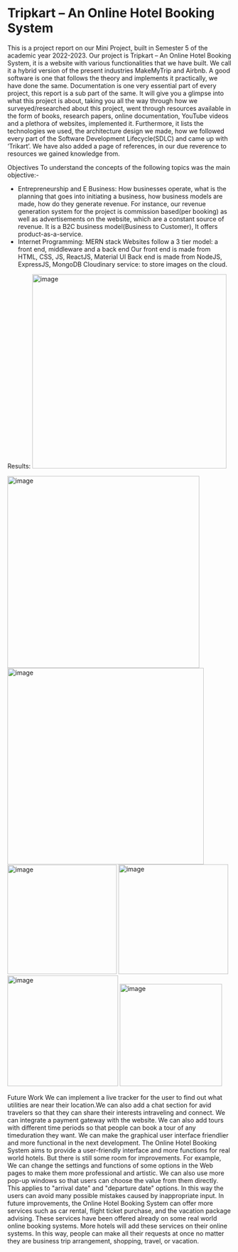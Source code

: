 # Tripkart – An Online Hotel Booking System

This is a project report on our Mini Project, built in Semester 5 of the academic year
2022-2023. Our project is Tripkart – An Online Hotel Booking System, it is a website
with various functionalities that we have built. We call it a hybrid version of the
present industries MakeMyTrip and Airbnb. A good software is one that follows the
theory and implements it practically, we have done the same. Documentation is one
very essential part of every project, this report is a sub part of the same. It will give
you a glimpse into what this project is about, taking you all the way through how we
surveyed/researched about this project, went through resources available in the form
of books, research papers, online documentation, YouTube videos and a plethora of
websites, implemented it. Furthermore, it lists the technologies we used, the
architecture design we made, how we followed every part of the Software
Development Lifecycle(SDLC) and came up with ‘Trikart’. We have also added a
page of references, in our due reverence to resources we gained knowledge from. 

Objectives
To understand the concepts of the following topics was the main objective:-
- Entrepreneurship and E Business: How businesses operate, what is the planning that goes
into initiating a business, how business models are made, how do they generate revenue. For
instance, our revenue generation system for the project is commission based(per booking) as
well as advertisements on the website, which are a constant source of revenue. It is a B2C
business model(Business to Customer), It offers product-as-a-service.
- Internet Programming: MERN stack
Websites follow a 3 tier model: a front end, middleware and a back end
Our front end is made from HTML, CSS, JS, ReactJS, Material UI
Back end is made from NodeJS, ExpressJS, MongoDB
Cloudinary service: to store images on the cloud.

Results:
<img width="437" alt="image" src="https://github.com/aaronfernandes4/TripKart/assets/86305002/2ba8b410-2955-4ee0-8d15-896ffff070a2">

<img width="432" alt="image" src="https://github.com/aaronfernandes4/TripKart/assets/86305002/15efe4e9-d769-4ea1-9fc1-8d70be98dcc6">

<img width="442" alt="image" src="https://github.com/aaronfernandes4/TripKart/assets/86305002/807b8dd4-c300-40bf-9526-fbdb4ae91a7b">

<img width="246" alt="image" src="https://github.com/aaronfernandes4/TripKart/assets/86305002/2d4e9878-62f0-4378-a379-5acc8e0b8b8e">

<img width="247" alt="image" src="https://github.com/aaronfernandes4/TripKart/assets/86305002/70ad5a5e-a999-459b-9cf5-e52b715f8fc8">

<img width="249" alt="image" src="https://github.com/aaronfernandes4/TripKart/assets/86305002/1fd156a3-d517-4358-8534-3c4a5b88dc8d">

<img width="230" alt="image" src="https://github.com/aaronfernandes4/TripKart/assets/86305002/6fcd5ca2-0ed4-4ccb-bbc4-d966a2a8848e">



Future Work
We can implement a live tracker for the user to find out what utilities are near their location.We
can also add a chat section for avid travelers so that they can share their interests intraveling and
connect. We can integrate a payment gateway with the website. We can also add tours with
different time periods so that people can book a tour of any timeduration they want.
We can make the graphical user interface friendlier and more functional in the next
development. The Online Hotel Booking System aims to provide a user-friendly interface
and more functions for real world hotels. But there is still some room for improvements. For
example, We can change the settings and functions of some options in the Web pages to
make them more professional and artistic. We can also use more pop-up windows so that
users can choose the value from them directly. This applies to "arrival date" and "departure
date" options. In this way the users can avoid many possible mistakes caused by
inappropriate input. In future improvements, the Online Hotel Booking System can offer
more services such as car rental, flight ticket purchase, and the vacation package advising.
These services have been offered already on some real world online booking systems. More
hotels will add these services on their online systems. In this way, people can make all their
requests at once no matter they are business trip arrangement, shopping, travel, or vacation.
